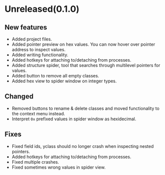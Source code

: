 # Unreleased(0.1.0)
## New features
* Added project files.
* Added pointer preview on hex values. You can now hover over pointer address to inspect values.
* Added writing functionality.
* Added hotkeys for attaching to/detaching from processes.
* Added structure spider, tool that searches through multilevel pointers for values.
* Added button to remove all empty classes.
* Added hex view to spider window on integer types.
## Changed
* Removed buttons to rename & delete classes and moved functionality to the context menu instead.
* Interpret `0x` prefixed values in spider window as hexidecimal.
## Fixes
* Fixed field ids, yclass should no longer crash when inspecting nested pointers.
* Added hotkeys for attaching to/detaching from processes.
* Fixed multiple crashes.
* Fixed sometimes wrong values in spider view.
